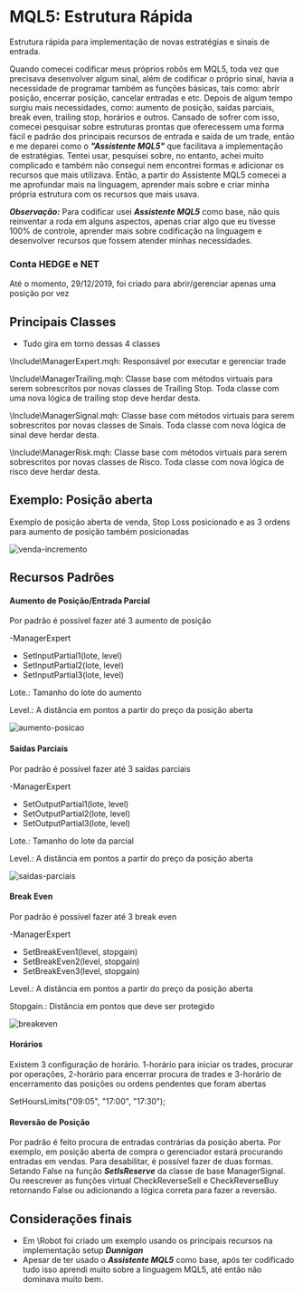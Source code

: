# MQL5: Estrutura Rápida
Estrutura rápida para implementação de novas estratégias e sinais de entrada.

Quando comecei codificar meus próprios robôs em MQL5, toda vez que precisava desenvolver algum sinal, além de codificar o próprio sinal, 
havia a necessidade de programar também as funções básicas, tais como: abrir posição, encerrar posição, cancelar entradas e etc. Depois
de algum tempo surgiu mais necessidades, como: aumento de posição, saídas parciais, break even, trailing stop, horários e outros.
Cansado de sofrer com isso, comecei pesquisar sobre estruturas prontas que oferecessem uma forma fácil e padrão dos principais recursos de 
entrada e saída de um trade, então e me deparei como o ***"Assistente MQL5"*** que facilitava a implementação
de estratégias. Tentei usar, pesquisei sobre, no entanto, achei muito complicado e também não consegui nem encontrei formas e adicionar os
recursos que mais utilizava. Então, a partir do Assistente MQL5 comecei a me aprofundar mais na linguagem, aprender mais sobre e criar minha própria estrutura com os recursos que mais usava.

***Observação:***
Para codificar usei ***Assistente MQL5*** como base, não quis reinventar a roda em alguns aspectos, apenas criar algo que eu tivesse 100% de controle, aprender mais sobre codificação na linguagem e desenvolver recursos que fossem atender minhas necessidades.

### Conta HEDGE e NET
Até o momento, 29/12/2019, foi criado para abrir/gerenciar apenas uma posição por vez

## Principais Classes
- Tudo gira em torno dessas 4 classes

\Include\ManagerExpert.mqh: Responsável por executar e gerenciar trade

\Include\ManagerTrailing.mqh: Classe base com métodos virtuais para serem sobrescritos por novas classes de Trailing Stop. Toda classe com uma nova lógica de trailing stop deve herdar desta.

\Include\ManagerSignal.mqh: Classe base com métodos virtuais para serem sobrescritos por novas classes de Sinais. Toda classe com nova lógica de sinal deve herdar desta.

\Include\ManagerRisk.mqh: Classe base com métodos virtuais para serem sobrescritos por novas classes de Risco. Toda classe com nova lógica de risco deve herdar desta.

## Exemplo: Posição aberta
Exemplo de posição aberta de venda, Stop Loss posicionado e as 3 ordens para aumento de posição também posicionadas

![venda-incremento](https://user-images.githubusercontent.com/2820984/71563115-1fb35300-2a69-11ea-9172-ce7f33015ae6.jpg)

## Recursos Padrões

#### Aumento de Posição/Entrada Parcial
Por padrão é possível fazer até 3 aumento de posição

-ManagerExpert
<ul>
  <li> SetInputPartial1(lote, level)</li>
  <li> SetInputPartial2(lote, level)</li>
  <li> SetInputPartial3(lote, level)</li>
</ul>      

Lote.: Tamanho do lote do aumento

Level.: A distância em pontos a partir do preço da posição aberta

![aumento-posicao](https://user-images.githubusercontent.com/2820984/71563201-5e95d880-2a6a-11ea-9e5a-9525f7bea868.jpg)

#### Saídas Parciais
Por padrão é possível fazer até 3 saídas parciais

-ManagerExpert
<ul>
  <li> SetOutputPartial1(lote, level)</li>
  <li> SetOutputPartial2(lote, level)</li>
  <li> SetOutputPartial3(lote, level)</li>
</ul>

Lote.: Tamanho do lote da parcial

Level.: A distância em pontos a partir do preço da posição aberta

![saidas-parciais](https://user-images.githubusercontent.com/2820984/71563195-48881800-2a6a-11ea-80fa-cf2e9a3fa1a7.jpg)

#### Break Even
Por padrão é possível fazer até 3 break even

-ManagerExpert
<ul>
  <li> SetBreakEven1(level, stopgain)</li>
  <li> SetBreakEven2(level, stopgain)</li>
  <li> SetBreakEven3(level, stopgain)</li>
</ul>      

Level.: A distância em pontos a partir do preço da posição aberta

Stopgain.: Distância em pontos que deve ser protegido

![breakeven](https://user-images.githubusercontent.com/2820984/71563199-550c7080-2a6a-11ea-85c5-3a303b0d3053.jpg)

#### Horários
Existem 3 configuração de horário. 1-horário para iniciar os trades, procurar por operações, 2-horário para encerrar procura de trades e 3-horário de encerramento das posições ou ordens pendentes que foram abertas

SetHoursLimits("09:05", "17:00", "17:30");

#### Reversão de Posição
Por padrão é feito procura de entradas contrárias da posição aberta. Por exemplo, em posição aberta de compra o gerenciador estará procurando entradas em vendas. Para desabilitar, é possível fazer de duas formas. Setando False na função ***SetIsReserve*** da classe de base ManagerSignal. Ou reescrever as funções virtual CheckReverseSell e CheckReverseBuy retornando False ou adicionando a lógica correta para fazer a reversão.

## Considerações finais
- Em \Robot foi criado um exemplo usando os principais recursos na implementação setup ***Dunnigan***
- Apesar de ter usado o ***Assistente MQL5*** como base, após  ter codificado tudo isso aprendi muito sobre a linguagem MQL5, até então não dominava muito bem.
